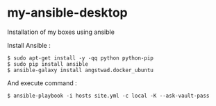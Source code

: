 # my-ansible-desktop
Installation of my boxes using ansible


Install Ansible :

    $ sudo apt-get install -y -qq python python-pip
    $ sudo pip install ansible
    $ ansible-galaxy install angstwad.docker_ubuntu

And execute command :

    $ ansible-playbook -i hosts site.yml -c local -K --ask-vault-pass


